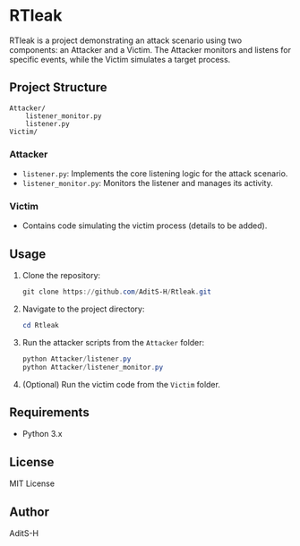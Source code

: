 # RTleak

RTleak is a project demonstrating an attack scenario using two components: an Attacker and a Victim. The Attacker monitors and listens for specific events, while the Victim simulates a target process.

## Project Structure

```
Attacker/
    listener_monitor.py
    listener.py
Victim/
```

### Attacker
- `listener.py`: Implements the core listening logic for the attack scenario.
- `listener_monitor.py`: Monitors the listener and manages its activity.

### Victim
- Contains code simulating the victim process (details to be added).

## Usage

1. Clone the repository:
   ```powershell
   git clone https://github.com/AditS-H/Rtleak.git
   ```
2. Navigate to the project directory:
   ```powershell
   cd Rtleak
   ```
3. Run the attacker scripts from the `Attacker` folder:
   ```powershell
   python Attacker/listener.py
   python Attacker/listener_monitor.py
   ```
4. (Optional) Run the victim code from the `Victim` folder.

## Requirements
- Python 3.x

## License
MIT License

## Author
AditS-H
